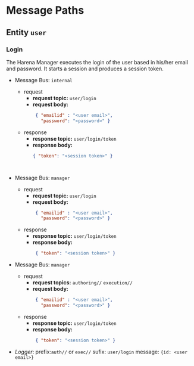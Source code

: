 # Message Paths

## Entity `user`

### Login
The Harena Manager executes the login of the user based in his/her email and password. It starts a session and produces a session token.

* Message Bus: `internal`
  * request 
    * **request topic:** `user/login`
    * **request body:** 
      ```json
       { "emailid" : "<user email>",  
         "password": "<password>" }
      ```
  * response 
    * **response topic:** `user/login/token`
    * **response body:** 
      ```json
      { "token": "<session token>" }
    ```
      
* Message Bus: `manager`
  * request 
    * **request topic:** `user/login`
    * **request body:** 
      ```json
       { "emailid" : "<user email>",  
         "password": "<password>" }
      ```
  * response 
    * **response topic:** `user/login/token`
    * **response body:** 
      ```json
       { "token": "<session token>" }
      ```
      


      
* Message Bus: `manager`
  * request 
    * **request topics:** 
      `authoring//`
      `execution//`
    * **request body:** 
      ```json
       { "emailid" : "<user email>",  
         "password": "<password>" }
      ```
  * response 
    * **response topic:** `user/login/token`
    * **response body:** 
      ```json
       { "token": "<session token>" }
      ```
      




* *Logger*: prefix:`auth//` or `exec//`
  sufix: `user/login`
    message: `{id: <user email>}`
